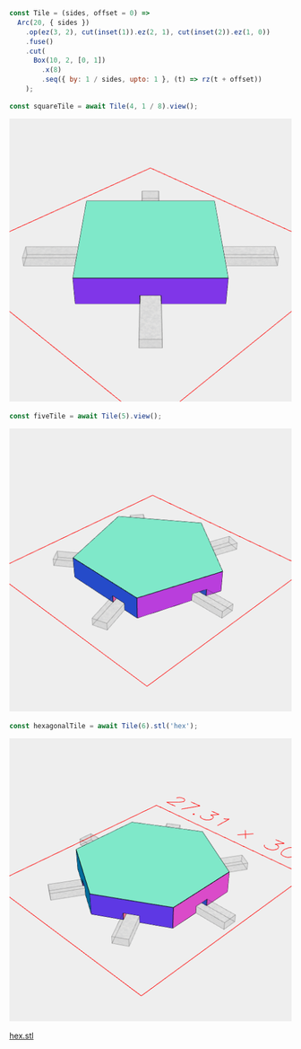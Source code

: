 ```JavaScript
const Tile = (sides, offset = 0) =>
  Arc(20, { sides })
    .op(ez(3, 2), cut(inset(1)).ez(2, 1), cut(inset(2)).ez(1, 0))
    .fuse()
    .cut(
      Box(10, 2, [0, 1])
        .x(8)
        .seq({ by: 1 / sides, upto: 1 }, (t) => rz(t + offset))
    );
```

```JavaScript
const squareTile = await Tile(4, 1 / 8).view();
```

![Image](map.md.squareTile.png)

```JavaScript
const fiveTile = await Tile(5).view();
```

![Image](map.md.fiveTile.png)

```JavaScript
const hexagonalTile = await Tile(6).stl('hex');
```

![Image](map.md.hexagonalTile_hex.png)

[hex.stl](map.hex.stl)
